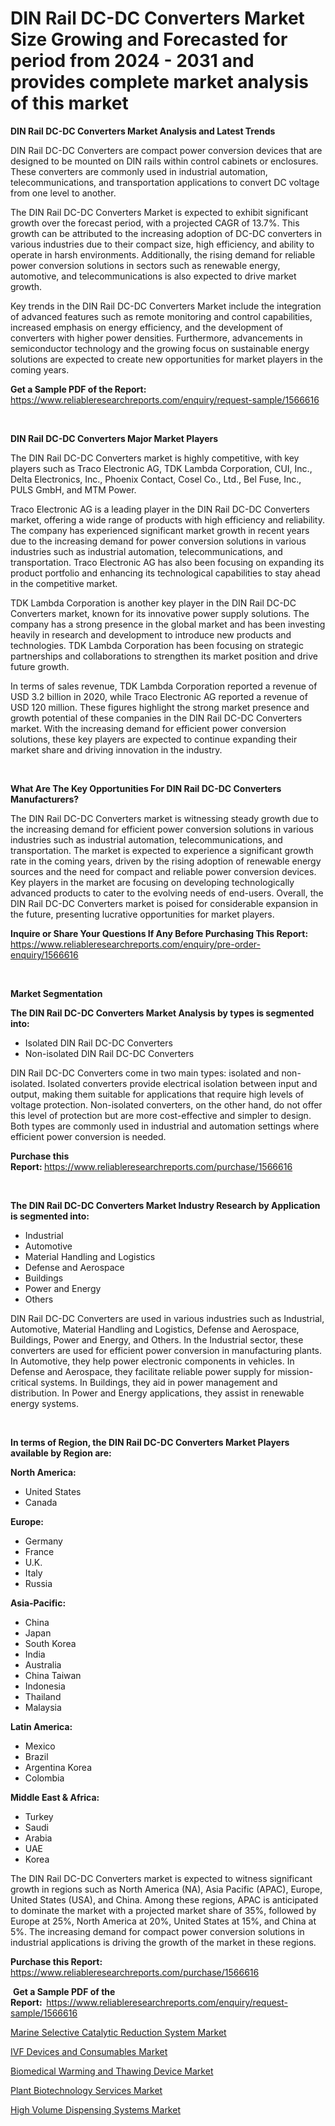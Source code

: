 <p><h1>DIN Rail DC-DC Converters Market Size Growing and Forecasted for period from 2024 - 2031 and provides complete market analysis of this market</h1></p><p><strong>DIN Rail DC-DC Converters Market Analysis and Latest Trends</strong></p>
<p><p>DIN Rail DC-DC Converters are compact power conversion devices that are designed to be mounted on DIN rails within control cabinets or enclosures. These converters are commonly used in industrial automation, telecommunications, and transportation applications to convert DC voltage from one level to another.</p><p>The DIN Rail DC-DC Converters Market is expected to exhibit significant growth over the forecast period, with a projected CAGR of 13.7%. This growth can be attributed to the increasing adoption of DC-DC converters in various industries due to their compact size, high efficiency, and ability to operate in harsh environments. Additionally, the rising demand for reliable power conversion solutions in sectors such as renewable energy, automotive, and telecommunications is also expected to drive market growth.</p><p>Key trends in the DIN Rail DC-DC Converters Market include the integration of advanced features such as remote monitoring and control capabilities, increased emphasis on energy efficiency, and the development of converters with higher power densities. Furthermore, advancements in semiconductor technology and the growing focus on sustainable energy solutions are expected to create new opportunities for market players in the coming years.</p></p>
<p><strong>Get a Sample PDF of the Report:&nbsp;</strong> <a href="https://www.reliableresearchreports.com/enquiry/request-sample/1566616">https://www.reliableresearchreports.com/enquiry/request-sample/1566616</a></p>
<p>&nbsp;</p>
<p><strong>DIN Rail DC-DC Converters Major Market Players</strong></p>
<p><p>The DIN Rail DC-DC Converters market is highly competitive, with key players such as Traco Electronic AG, TDK Lambda Corporation, CUI, Inc., Delta Electronics, Inc., Phoenix Contact, Cosel Co., Ltd., Bel Fuse, Inc., PULS GmbH, and MTM Power.</p><p>Traco Electronic AG is a leading player in the DIN Rail DC-DC Converters market, offering a wide range of products with high efficiency and reliability. The company has experienced significant market growth in recent years due to the increasing demand for power conversion solutions in various industries such as industrial automation, telecommunications, and transportation. Traco Electronic AG has also been focusing on expanding its product portfolio and enhancing its technological capabilities to stay ahead in the competitive market.</p><p>TDK Lambda Corporation is another key player in the DIN Rail DC-DC Converters market, known for its innovative power supply solutions. The company has a strong presence in the global market and has been investing heavily in research and development to introduce new products and technologies. TDK Lambda Corporation has been focusing on strategic partnerships and collaborations to strengthen its market position and drive future growth.</p><p>In terms of sales revenue, TDK Lambda Corporation reported a revenue of USD 3.2 billion in 2020, while Traco Electronic AG reported a revenue of USD 120 million. These figures highlight the strong market presence and growth potential of these companies in the DIN Rail DC-DC Converters market. With the increasing demand for efficient power conversion solutions, these key players are expected to continue expanding their market share and driving innovation in the industry.</p></p>
<p>&nbsp;</p>
<p><strong>What Are The Key Opportunities For DIN Rail DC-DC Converters Manufacturers?</strong></p>
<p><p>The DIN Rail DC-DC Converters market is witnessing steady growth due to the increasing demand for efficient power conversion solutions in various industries such as industrial automation, telecommunications, and transportation. The market is expected to experience a significant growth rate in the coming years, driven by the rising adoption of renewable energy sources and the need for compact and reliable power conversion devices. Key players in the market are focusing on developing technologically advanced products to cater to the evolving needs of end-users. Overall, the DIN Rail DC-DC Converters market is poised for considerable expansion in the future, presenting lucrative opportunities for market players.</p></p>
<p><strong>Inquire or Share Your Questions If Any Before Purchasing This Report:</strong> <a href="https://www.reliableresearchreports.com/enquiry/pre-order-enquiry/1566616">https://www.reliableresearchreports.com/enquiry/pre-order-enquiry/1566616</a></p>
<p>&nbsp;</p>
<p><strong>Market Segmentation</strong></p>
<p><strong>The DIN Rail DC-DC Converters Market Analysis by types is segmented into:</strong></p>
<p><ul><li>Isolated DIN Rail DC-DC Converters</li><li>Non-isolated DIN Rail DC-DC Converters</li></ul></p>
<p><p>DIN Rail DC-DC Converters come in two main types: isolated and non-isolated. Isolated converters provide electrical isolation between input and output, making them suitable for applications that require high levels of voltage protection. Non-isolated converters, on the other hand, do not offer this level of protection but are more cost-effective and simpler to design. Both types are commonly used in industrial and automation settings where efficient power conversion is needed.</p></p>
<p><strong>Purchase this Report:&nbsp;</strong><a href="https://www.reliableresearchreports.com/purchase/1566616">https://www.reliableresearchreports.com/purchase/1566616</a></p>
<p>&nbsp;</p>
<p><strong>The DIN Rail DC-DC Converters Market Industry Research by Application is segmented into:</strong></p>
<p><ul><li>Industrial</li><li>Automotive</li><li>Material Handling and Logistics</li><li>Defense and Aerospace</li><li>Buildings</li><li>Power and Energy</li><li>Others</li></ul></p>
<p><p>DIN Rail DC-DC Converters are used in various industries such as Industrial, Automotive, Material Handling and Logistics, Defense and Aerospace, Buildings, Power and Energy, and Others. In the Industrial sector, these converters are used for efficient power conversion in manufacturing plants. In Automotive, they help power electronic components in vehicles. In Defense and Aerospace, they facilitate reliable power supply for mission-critical systems. In Buildings, they aid in power management and distribution. In Power and Energy applications, they assist in renewable energy systems.</p></p>
<p>&nbsp;</p>
<p><strong>In terms of Region, the DIN Rail DC-DC Converters Market Players available by Region are:</strong></p>
<p>
    <p> <strong> North America: </strong>
        <ul>
            <li>United States</li>
            <li>Canada</li>
        </ul>
        </p> 
    <p> <strong> Europe: </strong>
        <ul>
            <li>Germany</li>
            <li>France</li>
            <li>U.K.</li>
            <li>Italy</li>
            <li>Russia</li>
        </ul>
        </p> 
    <p> <strong> Asia-Pacific: </strong>
        <ul>
            <li>China</li>
            <li>Japan</li>
            <li>South Korea</li>
            <li>India</li>
            <li>Australia</li>
            <li>China Taiwan</li>
            <li>Indonesia</li>
            <li>Thailand</li>
            <li>Malaysia</li>
        </ul>
        </p> 
    <p> <strong> Latin America: </strong>
        <ul>
            <li>Mexico</li>
            <li>Brazil</li>
            <li>Argentina Korea</li>
            <li>Colombia</li>
        </ul>
        </p> 
    <p> <strong> Middle East & Africa: </strong>
        <ul>
            <li>Turkey</li>
            <li>Saudi</li>
            <li>Arabia</li>
            <li>UAE</li>
            <li>Korea</li>
        </ul>
    </p>
    </p>
<p><p>The DIN Rail DC-DC Converters market is expected to witness significant growth in regions such as North America (NA), Asia Pacific (APAC), Europe, United States (USA), and China. Among these regions, APAC is anticipated to dominate the market with a projected market share of 35%, followed by Europe at 25%, North America at 20%, United States at 15%, and China at 5%. The increasing demand for compact power conversion solutions in industrial applications is driving the growth of the market in these regions.</p></p>
<p><strong>Purchase this Report: </strong><a href="https://www.reliableresearchreports.com/purchase/1566616">https://www.reliableresearchreports.com/purchase/1566616</a></p>
<p>&nbsp;<strong>Get a Sample PDF of the Report:&nbsp;&nbsp;</strong><a href="https://www.reliableresearchreports.com/enquiry/request-sample/1566616">https://www.reliableresearchreports.com/enquiry/request-sample/1566616</a></p>
<p><strong></strong></p>
<p><p><a href="https://github.com/JameTravis/Market-Research-Report-List-3/blob/main/marine-selective-catalytic-reduction-system-market.md">Marine Selective Catalytic Reduction System Market</a></p><p><a href="https://medium.com/@petrajones35/ivf-devices-and-consumables-market-competitive-analysis-market-trends-and-forecast-to-2031-a1631c0f64d2">IVF Devices and Consumables Market</a></p><p><a href="https://github.com/vimar16th/Market-Research-Report-List-3/blob/main/biomedical-warming-and-thawing-device-market.md">Biomedical Warming and Thawing Device Market</a></p><p><a href="https://medium.com/@petrajones35/plant-biotechnology-services-market-size-reveals-the-best-marketing-channels-in-global-industry-511af5f1f915">Plant Biotechnology Services Market</a></p><p><a href="https://medium.com/@petrajones35/high-volume-dispensing-systems-market-insights-into-market-cagr-market-trends-and-growth-c8f4d43d6c9d">High Volume Dispensing Systems Market</a></p></p>